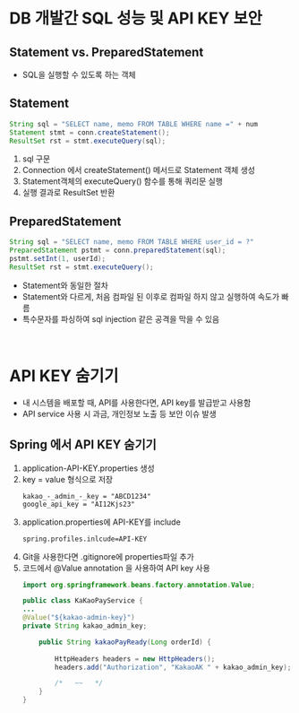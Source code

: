 # DB 개발간 SQL 성능 및 API KEY 보안

## Statement vs. PreparedStatement
- SQL을 실행할 수 있도록 하는 객체

## Statement
```java
String sql = "SELECT name, memo FROM TABLE WHERE name =" + num
Statement stmt = conn.createStatement();
ResultSet rst = stmt.executeQuery(sql);
```
1. sql 구문
2. Connection 에서 createStatement() 메서드로 Statement 객체 생성
3. Statement객체의 executeQuery() 함수를 통해 쿼리문 실행
4. 실행 결과로 ResultSet 반환

## PreparedStatement
```java
String sql = "SELECT name, memo FROM TABLE WHERE user_id = ?"
PreparedStatement pstmt = conn.preparedStatement(sql);
pstmt.setInt(1, userId);
ResultSet rst = stmt.executeQuery();
```
- Statement와 동일한 절차
- Statement와 다르게, 처음 컴파일 된 이후로 컴파일 하지 않고 실행하여 속도가 빠름
- 특수문자를 파싱하여 sql injection 같은 공격을 막을 수 있음

<br>

# API KEY 숨기기
- 내 시스템을 배포할 때, API를 사용한다면, API key를 발급받고 사용함
- API service 사용 시 과금, 개인정보 노출 등 보안 이슈 발생

## Spring 에서 API KEY 숨기기
1. application-API-KEY.properties 생성
2. key = value 형식으로 저장
    ```
    kakao_-_admin_-_key = "ABCD1234"
    google_api_key = "AI12Kjs23"
    ```
3. application.properties에 API-KEY를 include
    ```
    spring.profiles.inlcude=API-KEY
    ```
4. Git을 사용한다면 .gitignore에 properties파일 추가
5. 코드에서 @Value annotation 을 사용하여 API key 사용
    ```java
    import org.springframework.beans.factory.annotation.Value;

    public class KaKaoPayService {
	...
    @Value("${kakao-admin-key}")
    private String kakao_admin_key;

        public String kakaoPayReady(Long orderId) {
            
            HttpHeaders headers = new HttpHeaders();
            headers.add("Authorization", "KakaoAK " + kakao_admin_key);

            /*   ~~   */
        }
    }
    ```
